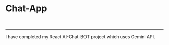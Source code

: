 <h1>Chat-App</h1>
<br/>
<hr/>
<p>I have completed my React AI-Chat-BOT project which uses Gemini API.</p>
